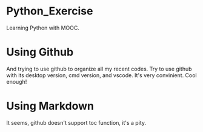# Python_Exercise
 Learning Python with MOOC.
# Using Github
 And trying to use github to organize all my recent codes.
 Try to use github with its desktop version, cmd version, and vscode.
 It's very convinient. Cool enough!
# Using Markdown
 It seems, github doesn't support toc function, it's a pity.
